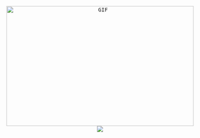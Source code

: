 <p align="center">
  <samp>
    <!-- <img src="https://i.imgur.com/kdKhgx6.gif" width="240px" align="center"> -->
    <img alt="GIF" src="https://github.com/abhisheknaiidu/abhisheknaiidu/blob/master/code.gif?raw=true" width="500" height="320" />
    <img src="https://cdn.jsdelivr.net/gh/SvipAI/.github/assets/github-contribution-grid-snake.svg" />
  </samp>
</p>

